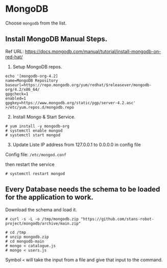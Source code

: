 
# MongoDB

Choose `mongodb` from the list.

## Install MongoDB Manual Steps.

Ref URL: https://docs.mongodb.com/manual/tutorial/install-mongodb-on-red-hat/

1. Setup MongoDB repos.

```
echo '[mongodb-org-4.2]
name=MongoDB Repository
baseurl=https://repo.mongodb.org/yum/redhat/$releasever/mongodb-org/4.2/x86_64/
gpgcheck=1
enabled=1
gpgkey=https://www.mongodb.org/static/pgp/server-4.2.asc' >/etc/yum.repos.d/mongodb.repo
```

2. Install Mongo & Start Service.

```
# yum install -y mongodb-org 
# systemctl enable mongod
# systemctl start mongod
```

3. Update Liste IP address from 127.0.0.1 to 0.0.0.0 in config file 

Config file: `/etc/mongod.conf`

then restart the service 

```
# systemctl restart mongod
```

## Every Database needs the schema to be loaded for the application to work.

Download the schema and load it.

```
# curl -s -L -o /tmp/mongodb.zip "https://github.com/stans-robot-project/mongodb/archive/main.zip"

# cd /tmp
# unzip mongodb.zip
# cd mongodb-main
# mongo < catalogue.js
# mongo < users.js 

```

 Symbol `<` will take the input from a file and give that input to the command.

